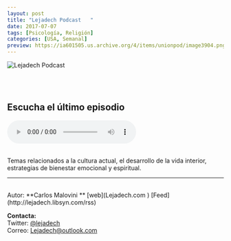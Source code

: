 ```yaml
---
layout: post
title: "Lejadech Podcast   "
date: 2017-07-07
tags: [Psicología, Religión]
categories: [USA, Semanal]
preview: https://ia601505.us.archive.org/4/items/unionpod/image3904.png
---
```


![Lejadech Podcast](https://ia601505.us.archive.org/4/items/unionpod/LejadechPodcast500.png)

<br/>
<br/>

## Escucha el último episodio

<!--reproductor-feed=http://lejadech.libsyn.com/rss-->
<!--reproductor-start-->
<audio id="audio" preload="auto" controls="" src="http://traffic.libsyn.com/lejadech/Bagaje_-_E77.mp3?dest-id=369135"></audio>
<!--reproductor-end-->

<br/>  
Temas relacionados a la cultura actual, el desarrollo de la vida interior, estrategias de bienestar emocional y espiritual.

_ _ _
<br>
Autor: **Carlos Malovini **  
[web](Lejadech.com )  
[Feed](http://lejadech.libsyn.com/rss)  



**Contacta:**  
Twitter: [@lejadech](https://twitter.com/lejadech)  
Correo: [Lejadech@outlook.com](mailto:Lejadech@outlook.com)  


